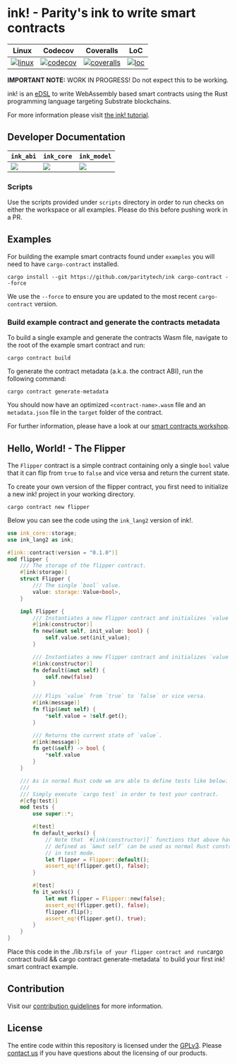 # ink! - Parity's ink to write smart contracts

|       Linux        |       Codecov        |       Coveralls        |       LoC        |
| :----------------: | :------------------: | :--------------------: | :--------------: |
| [![linux][a1]][a2] | [![codecov][c1]][c2] | [![coveralls][d1]][d2] | [![loc][e1]][e2] |

[a1]: https://travis-ci.org/paritytech/ink.svg?branch=master
[a2]: https://travis-ci.org/paritytech/ink
[c1]: https://codecov.io/gh/paritytech/ink/branch/master/graph/badge.svg
[c2]: https://codecov.io/gh/paritytech/ink/branch/master
[d1]: https://coveralls.io/repos/github/paritytech/ink/badge.svg?branch=master
[d2]: https://coveralls.io/github/paritytech/ink?branch=master
[e1]: https://tokei.rs/b1/github/paritytech/ink?category=code
[e2]: https://github.com/Aaronepower/tokei#badges
[f1]: https://img.shields.io/badge/docs-core-blue.svg
[f2]: https://paritytech.github.io/ink/ink_core
[g1]: https://img.shields.io/badge/docs-model-blue.svg
[g2]: https://paritytech.github.io/ink/ink_model
[h1]: https://img.shields.io/badge/docs-abi-blue.svg
[h2]: https://paritytech.github.io/ink/ink_abi

**IMPORTANT NOTE:** WORK IN PROGRESS! Do not expect this to be working.

ink! is an [eDSL](https://wiki.haskell.org/Embedded_domain_specific_language) to write WebAssembly based smart contracts using the Rust programming language targeting Substrate blockchains.

For more information please visit [the ink! tutorial](https://substrate.dev/substrate-contracts-workshop/#/0/building-your-contract).

## Developer Documentation

| `ink_abi`     | `ink_core`    | `ink_model`   |
| ------------- | ------------- | ------------- |
| [![][h1]][h2] | [![][f1]][f2] | [![][g1]][g2] |

### Scripts

Use the scripts provided under `scripts` directory in order to run checks on either the workspace or all examples. Please do this before pushing work in a PR.

## Examples

For building the example smart contracts found under `examples` you will need to have `cargo-contract` installed.

```
cargo install --git https://github.com/paritytech/ink cargo-contract --force
```

We use the `--force` to ensure you are updated to the most recent `cargo-contract` version.

### Build example contract and generate the contracts metadata

To build a single example and generate the contracts Wasm file, navigate to the root of the example smart contract and run:

`cargo contract build`

To generate the contract metadata (a.k.a. the contract ABI), run the following command:

`cargo contract generate-metadata`

You should now have an optimized `<contract-name>.wasm` file and an `metadata.json` file in the `target` folder of the contract.

For further information, please have a look at our [smart contracts workshop](https://substrate.dev/substrate-contracts-workshop/).

## Hello, World! - The Flipper

The `Flipper` contract is a simple contract containing only a single `bool` value
that it can flip from `true` to `false` and vice versa and return the current state.

To create your own version of the flipper contract, you first need to initialize a new ink! project in your working directory.

`cargo contract new flipper`

Below you can see the code using the `ink_lang2` version of ink!.

```rust
use ink_core::storage;
use ink_lang2 as ink;

#[ink::contract(version = "0.1.0")]
mod flipper {
    /// The storage of the flipper contract.
    #[ink(storage)]
    struct Flipper {
        /// The single `bool` value.
        value: storage::Value<bool>,
    }

    impl Flipper {
        /// Instantiates a new Flipper contract and initializes `value` to `init_value`.
        #[ink(constructor)]
        fn new(&mut self, init_value: bool) {
            self.value.set(init_value);
        }

        /// Instantiates a new Flipper contract and initializes `value` to `false` by default.
        #[ink(constructor)]
        fn default(&mut self) {
            self.new(false)
        }

        /// Flips `value` from `true` to `false` or vice versa.
        #[ink(message)]
        fn flip(&mut self) {
            *self.value = !self.get();
        }

        /// Returns the current state of `value`.
        #[ink(message)]
        fn get(&self) -> bool {
            *self.value
        }
    }

    /// As in normal Rust code we are able to define tests like below.
    ///
    /// Simply execute `cargo test` in order to test your contract.
    #[cfg(test)]
    mod tests {
        use super::*;

        #[test]
        fn default_works() {
            // Note that `#[ink(constructor)]` functions that above have been
            // defined as `&mut self` can be used as normal Rust constructors
            // in test mode.
            let flipper = Flipper::default();
            assert_eq!(flipper.get(), false);
        }

        #[test]
        fn it_works() {
            let mut flipper = Flipper::new(false);
            assert_eq!(flipper.get(), false);
            flipper.flip();
            assert_eq!(flipper.get(), true);
        }
    }
}
```

Place this code in the ./lib.rs`file of your flipper contract and run`cargo contract build && cargo contract generate-metadata` to build your first ink! smart contract example.

## Contribution

Visit our [contribution guidelines](CONTRIBUTING.md) for more information.

## License

The entire code within this repository is licensed under the [GPLv3](LICENSE). Please [contact us](https://www.parity.io/contact/) if you have questions about the licensing of our products.
